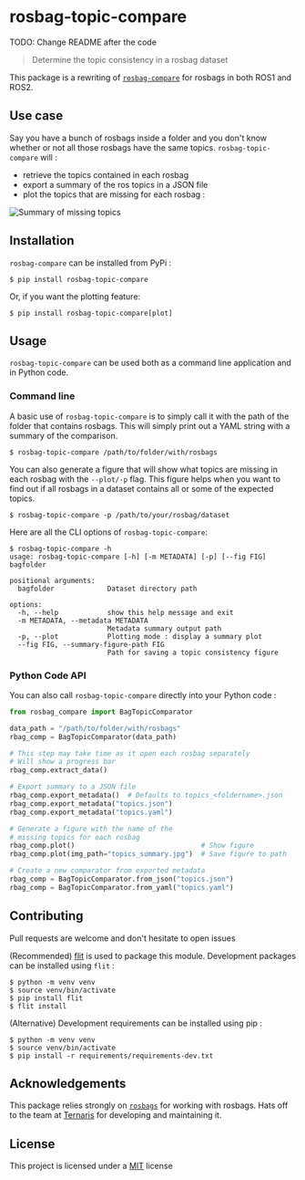 # rosbag-topic-compare

TODO: Change README after the code

> Determine the topic consistency in a rosbag dataset

This package is a rewriting of [`rosbag-compare`](https://github.com/IamPhytan/rosbag-compare) for rosbags in both ROS1 and ROS2.

## Use case

Say you have a bunch of rosbags inside a folder and you don't know whether or not all those rosbags have the same topics. `rosbag-topic-compare` will :

* retrieve the topics contained in each rosbag
* export a summary of the ros topics in a JSON file
* plot the topics that are missing for each rosbag :

![Summary of missing topics](preview.png)

## Installation

`rosbag-compare` can be installed from PyPi :

```console
$ pip install rosbag-topic-compare
```

Or, if you want the plotting feature:

```console
$ pip install rosbag-topic-compare[plot]
```

## Usage

`rosbag-topic-compare` can be used both as a command line application and in Python code.

### Command line

A basic use of `rosbag-topic-compare` is to simply call it with the path of the folder that contains rosbags. This will simply print out a YAML string with a summary of the comparison.

```console
$ rosbag-topic-compare /path/to/folder/with/rosbags
```

You can also generate a figure that will show what topics are missing in each rosbag with the `--plot/-p` flag. This figure helps when you want to find out if all rosbags in a dataset contains all or some of the expected topics.

```console
$ rosbag-topic-compare -p /path/to/your/rosbag/dataset
```

Here are all the CLI options of `rosbag-topic-compare`:

```console
$ rosbag-topic-compare -h
usage: rosbag-topic-compare [-h] [-m METADATA] [-p] [--fig FIG] bagfolder

positional arguments:
  bagfolder             Dataset directory path

options:
  -h, --help            show this help message and exit
  -m METADATA, --metadata METADATA
                        Metadata summary output path
  -p, --plot            Plotting mode : display a summary plot
  --fig FIG, --summary-figure-path FIG
                        Path for saving a topic consistency figure

```

### Python Code API

You can also call `rosbag-topic-compare` directly into your Python code :

```py
from rosbag_compare import BagTopicComparator

data_path = "/path/to/folder/with/rosbags"
rbag_comp = BagTopicComparator(data_path)

# This step may take time as it open each rosbag separately
# Will show a progress bar
rbag_comp.extract_data()

# Export summary to a JSON file
rbag_comp.export_metadata()  # Defaults to topics_<foldername>.json
rbag_comp.export_metadata("topics.json")
rbag_comp.export_metadata("topics.yaml")

# Generate a figure with the name of the
# missing topics for each rosbag
rbag_comp.plot()                               # Show figure
rbag_comp.plot(img_path="topics_summary.jpg")  # Save figure to path

# Create a new comparator from exported metadata
rbag_comp = BagTopicComparator.from_json("topics.json")
rbag_comp = BagTopicComparator.from_yaml("topics.yaml")
```

## Contributing

Pull requests are welcome and don't hesitate to open issues

(Recommended) [flit](https://flit.pypa.io) is used to package this module. Development packages can be installed using `flit` :

```console
$ python -m venv venv
$ source venv/bin/activate
$ pip install flit
$ flit install
```

(Alternative) Development requirements can be installed using pip :

```console
$ python -m venv venv
$ source venv/bin/activate
$ pip install -r requirements/requirements-dev.txt
```

## Acknowledgements

This package relies strongly on [`rosbags`](https://ternaris.gitlab.io/rosbags) for working with rosbags. Hats off to the team at [Ternaris](https://ternaris.com) for developing and maintaining it.

## License

This project is licensed under a [MIT](LICENSE) license
